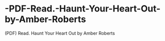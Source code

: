 # -PDF-Read.-Haunt-Your-Heart-Out-by-Amber-Roberts
(PDF) Read. Haunt Your Heart Out by Amber Roberts

